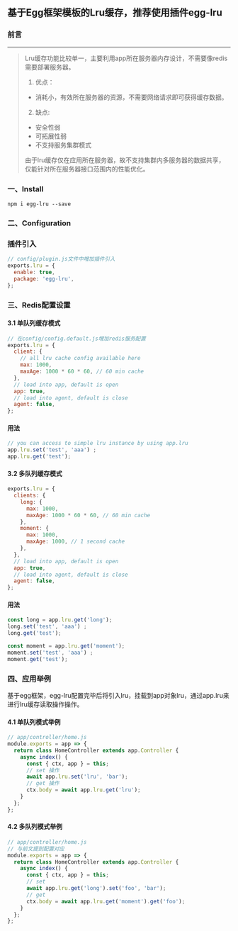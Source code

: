 ## 基于Egg框架模板的Lru缓存，推荐使用插件egg-lru

### 前言
---
> Lru缓存功能比较单一，主要利用app所在服务器内存设计，不需要像redis需要部署服务器。
> 1. 优点：
 > - 消耗小，有效所在服务器的资源，不需要网络请求即可获得缓存数据。
> 2. 缺点:
>   - 安全性弱
>   - 可拓展性弱
>   - 不支持服务集群模式
>
> 由于lru缓存仅在应用所在服务器，故不支持集群内多服务器的数据共享，仅能针对所在服务器接口范围内的性能优化。


### 一、Install

```npm
npm i egg-lru --save
```
### 二、Configuration
### 插件引入
```js
// config/plugin.js文件中增加插件引入
exports.lru = {
  enable: true,
  package: 'egg-lru',
};
```

### 三、Redis配置设置
#### 3.1 单队列缓存模式
```js
// 在config/config.default.js增加redis服务配置
exports.lru = {
  client: {
    // all lru cache config available here
    max: 1000,
    maxAge: 1000 * 60 * 60, // 60 min cache
  },
  // load into app, default is open
  app: true,
  // load into agent, default is close
  agent: false,
};
```
#### 用法
```js
// you can access to simple lru instance by using app.lru
app.lru.set('test', 'aaa') ;
app.lru.get('test');
```
#### 3.2 多队列缓存模式
```js
exports.lru = {
  clients: {
    long: {
      max: 1000,
      maxAge: 1000 * 60 * 60, // 60 min cache
    },
    moment: {
      max: 1000,
      maxAge: 1000, // 1 second cache
    },
  },
  // load into app, default is open
  app: true,
  // load into agent, default is close
  agent: false,
};
```
#### 用法
```js
const long = app.lru.get('long');
long.set('test', 'aaa') ;
long.get('test');

const moment = app.lru.get('moment');
moment.set('test', 'aaa') ;
moment.get('test');
```
### 四、应用举例
基于egg框架，egg-lru配置完毕后将引入lru，挂载到app对象lru，通过app.lru来进行lru缓存读取操作操作。
#### 4.1 单队列模式举例
```js
// app/controller/home.js
module.exports = app => {
  return class HomeController extends app.Controller {
    async index() {
      const { ctx, app } = this;
      // set 操作
      await app.lru.set('lru', 'bar');
      // get 操作
      ctx.body = await app.lru.get('lru');
    }
  };
};
```
#### 4.2 多队列模式举例

```js
// app/controller/home.js
// 与前文提到配置对应
module.exports = app => {
  return class HomeController extends app.Controller {
    async index() {
      const { ctx, app } = this;
      // set
      await app.lru.get('long').set('foo', 'bar');
      // get
      ctx.body = await app.lru.get('moment').get('foo');
    }
  };
};
```


